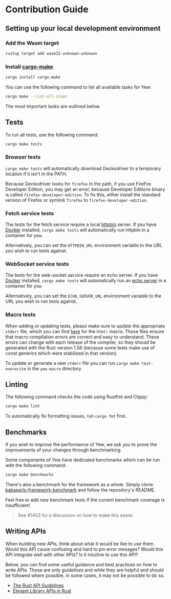 # Contribution Guide

## Setting up your local development environment

### Add the Wasm target

```bash
rustup target add wasm32-unknown-unknown
```

### Install [cargo-make](https://github.com/sagiegurari/cargo-make)

```bash
cargo install cargo-make
```

You can use the following command to list all available tasks for Yew:

```bash
cargo make --list-all-steps
```

The most important tasks are outlined below.

## Tests

To run all tests, use the following command:

```bash
cargo make tests
```

### Browser tests

`cargo make tests` will automatically download Geckodriver to a temporary location if it isn't in the PATH.

Because Geckodriver looks for `firefox` in the path, if you use
FireFox Developer Edition, you may get an error, because Developer Editions
binary is called `firefox-developer-edition`.
To fix this, either install the standard version of Firefox or symlink
`firefox` to `firefox-developer-edition`.

### Fetch service tests

The tests for the fetch service require a local [httpbin](https://httpbin.org/) server.
If you have [Docker](https://www.docker.com/) installed,
`cargo make tests` will automatically run httpbin in a container for you.

Alternatively, you can set the `HTTPBIN_URL` environment variable to the URL you wish to run tests against.

### WebSocket service tests

The tests for the web-socket service require an echo server.
If you have [Docker](https://www.docker.com/) installed,
`cargo make tests` will automatically run an [echo server](https://hub.docker.com/r/jmalloc/echo-server) in a container for you.

Alternatively, you can set the `ECHO_SERVER_URL` environment variable to the URL you wish to run tests against.

### Macro tests

When adding or updating tests, please make sure to update the appropriate `stderr` file, which you can find [here](https://github.com/yewstack/yew/tree/master/packages/yew-macro/tests/macro) for the `html!` macro.
These files ensure that macro compilation errors are correct and easy to understand.
These errors can change with each release of the compiler, so they should be generated with the Rust version 1.56
(because some tests make use of const generics which were stabilized in that version).

To update or generate a new `stderr` file you can run `cargo make test-overwrite` in the `yew-macro` directory.

## Linting

The following command checks the code using Rustfmt and Clippy:

```bash
cargo make lint
```

To automatically fix formatting issues, run `cargo fmt` first.

## Benchmarks

If you wish to improve the performance of Yew, we ask you to prove the improvements of your changes through benchmarking.

Some components of Yew have dedicated benchmarks which can be run with the following command:

```bash
cargo make benchmarks
```

There's also a benchmark for the framework as a whole.
Simply clone [bakape/js-framework-benchmark](https://github.com/bakape/js-framework-benchmark)
and follow the repository's README.

Feel free to add new benchmark tests if the current benchmark coverage is insufficient!

> See #1453 for a discussion on how to make this easier.

## Writing APIs

When building new APIs, think about what it would be like to use them. Would this API cause confusing and hard to pin error mesages? Would this API integrate well with other APIs? Is it intuitive to use this API?

Below, you can find some useful guidance and best practices on how to write APIs. These are only _guidelines_ and while they are helpful and should be followed where possible, in some cases, it may not be possible to do so.

- [The Rust API Guidelines](https://rust-lang.github.io/api-guidelines/)
- [Elegant Library APIs in Rust](https://deterministic.space/elegant-apis-in-rust.html)

